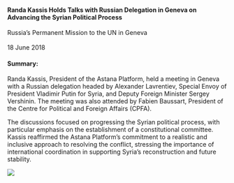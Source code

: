 <h4>Randa Kassis Holds Talks with Russian Delegation in Geneva on Advancing the Syrian Political Process</h4>


Russia’s Permanent Mission to the UN in Geneva  
<br>
18 June 2018


<h4>Summary:</h4>

Randa Kassis, President of the Astana Platform, held a meeting in Geneva with a Russian delegation headed by Alexander Lavrentiev, Special Envoy of President Vladimir Putin for Syria, and Deputy Foreign Minister Sergey Vershinin. The meeting was also attended by Fabien Baussart, President of the Centre for Political and Foreign Affairs (CPFA).

The discussions focused on progressing the Syrian political process, with particular emphasis on the establishment of a constitutional committee. Kassis reaffirmed the Astana Platform’s commitment to a realistic and inclusive approach to resolving the conflict, stressing the importance of international coordination in supporting Syria’s reconstruction and future stability.

![](22.JPG)
<p></p>
